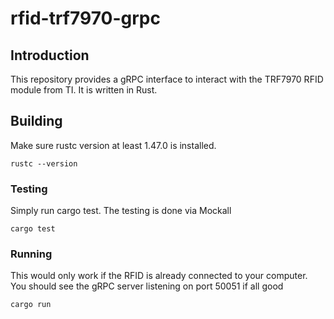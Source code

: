 # rfid-trf7970-grpc

## Introduction
This repository provides a gRPC interface to interact with the TRF7970 RFID module from TI. It is written in Rust.  

## Building
Make sure rustc version at least 1.47.0 is installed. 

```rustc --version```

### Testing
Simply run cargo test. The testing is done via Mockall

```cargo test```

### Running
This would only work if the RFID is already connected to your computer. You should see the gRPC server listening on port 50051 if all good

``` cargo run ```

